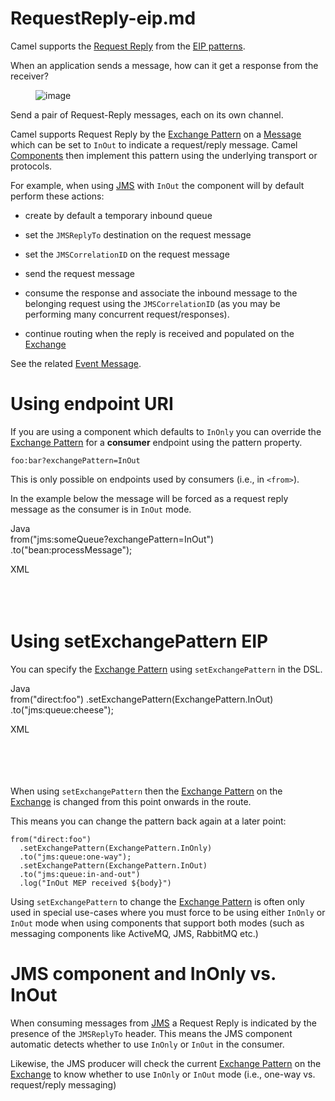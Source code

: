 # RequestReply-eip.md

Camel supports the [Request
Reply](http://www.enterpriseintegrationpatterns.com/RequestReply.html)
from the [EIP patterns](#enterprise-integration-patterns.adoc).

When an application sends a message, how can it get a response from the
receiver?

<figure>
<img src="eip/RequestReply.gif" alt="image" />
</figure>

Send a pair of Request-Reply messages, each on its own channel.

Camel supports Request Reply by the [Exchange
Pattern](#manual::exchange-pattern.adoc) on a [Message](#message.adoc)
which can be set to `InOut` to indicate a request/reply message. Camel
[Components](#ROOT:index.adoc) then implement this pattern using the
underlying transport or protocols.

For example, when using [JMS](#ROOT:jms-component.adoc) with `InOut` the
component will by default perform these actions:

-   create by default a temporary inbound queue

-   set the `JMSReplyTo` destination on the request message

-   set the `JMSCorrelationID` on the request message

-   send the request message

-   consume the response and associate the inbound message to the
    belonging request using the `JMSCorrelationID` (as you may be
    performing many concurrent request/responses).

-   continue routing when the reply is received and populated on the
    [Exchange](#manual::exchange.adoc)

See the related [Event Message](#eips:event-message.adoc).

# Using endpoint URI

If you are using a component which defaults to `InOnly` you can override
the [Exchange Pattern](#manual::exchange-pattern.adoc) for a
**consumer** endpoint using the pattern property.

    foo:bar?exchangePattern=InOut

This is only possible on endpoints used by consumers (i.e., in
`<from>`).

In the example below the message will be forced as a request reply
message as the consumer is in `InOut` mode.

Java  
from("jms:someQueue?exchangePattern=InOut")
.to("bean:processMessage");

XML  
<route>  
<from uri="jms:someQueue?exchangePattern=InOut"/>  
<to uri="bean:processMessage"/>  
</route>

# Using setExchangePattern EIP

You can specify the [Exchange Pattern](#manual::exchange-pattern.adoc)
using `setExchangePattern` in the DSL.

Java  
from("direct:foo")
.setExchangePattern(ExchangePattern.InOut)
.to("jms:queue:cheese");

XML  
<route>  
<from uri="direct:foo"/>  
<setExchangePattern pattern="InOut"/>  
<to uri="jms:queue:cheese"/>  
</route>

When using `setExchangePattern` then the [Exchange
Pattern](#manual::exchange-pattern.adoc) on the
[Exchange](#manual::exchange.adoc) is changed from this point onwards in
the route.

This means you can change the pattern back again at a later point:

    from("direct:foo")
      .setExchangePattern(ExchangePattern.InOnly)
      .to("jms:queue:one-way");
      .setExchangePattern(ExchangePattern.InOut)
      .to("jms:queue:in-and-out")
      .log("InOut MEP received ${body}")

Using `setExchangePattern` to change the [Exchange
Pattern](#manual::exchange-pattern.adoc) is often only used in special
use-cases where you must force to be using either `InOnly` or `InOut`
mode when using components that support both modes (such as messaging
components like ActiveMQ, JMS, RabbitMQ etc.)

# JMS component and InOnly vs. InOut

When consuming messages from [JMS](#ROOT:jms-component.adoc) a Request
Reply is indicated by the presence of the `JMSReplyTo` header. This
means the JMS component automatic detects whether to use `InOnly` or
`InOut` in the consumer.

Likewise, the JMS producer will check the current [Exchange
Pattern](#manual::exchange-pattern.adoc) on the
[Exchange](#manual::exchange.adoc) to know whether to use `InOnly` or
`InOut` mode (i.e., one-way vs. request/reply messaging)
